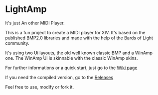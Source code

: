 # LightAmp
It's just An other MIDI Player.

This is a fun project to create a MIDI player for XIV. It's based on the published BMP2.0 libraries and made with the help of the Bards of Light community.

It's using two Ui layouts, the old well known classic BMP and a WinAmp one. The WinAmp Ui is skinnable with the classic WinAmp skins.

For further informations or a quick start, just go to the [Wiki page](https://github.com/GiR-Zippo/LightAmp/wiki) 

If you need the compiled version, go to the [Releases](https://github.com/GiR-Zippo/LightAmp/releases)

Feel free to use, modify or fork it.
